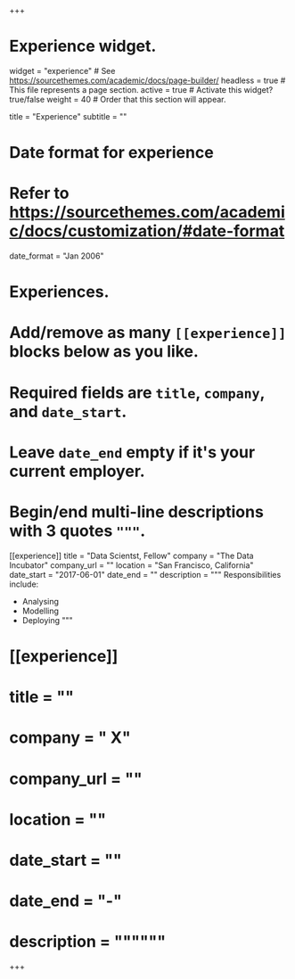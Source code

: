 +++
# Experience widget.
widget = "experience"  # See https://sourcethemes.com/academic/docs/page-builder/
headless = true  # This file represents a page section.
active = true  # Activate this widget? true/false
weight = 40  # Order that this section will appear.

title = "Experience"
subtitle = ""

# Date format for experience
#   Refer to https://sourcethemes.com/academic/docs/customization/#date-format
date_format = "Jan 2006"

# Experiences.
#   Add/remove as many `[[experience]]` blocks below as you like.
#   Required fields are `title`, `company`, and `date_start`.
#   Leave `date_end` empty if it's your current employer.
#   Begin/end multi-line descriptions with 3 quotes `"""`.
[[experience]]
  title = "Data Scientst, Fellow"
  company = "The Data Incubator"
  company_url = ""
  location = "San Francisco, California"
  date_start = "2017-06-01"
  date_end = ""
  description = """
  Responsibilities include:
  
  * Analysing
  * Modelling
  * Deploying
  """

# [[experience]]
# title = ""
#  company = " X"
#  company_url = ""
#  location = ""
#  date_start = ""
#  date_end = "-"
# description = """"""

+++

